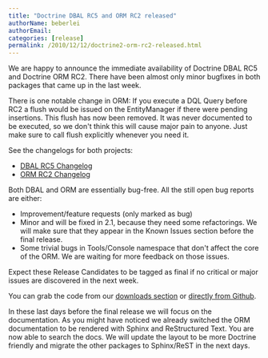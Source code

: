 ```yaml
---
title: "Doctrine DBAL RC5 and ORM RC2 released"
authorName: beberlei
authorEmail:
categories: [release]
permalink: /2010/12/12/doctrine2-orm-rc2-released.html
---
```

We are happy to announce the immediate availability of Doctrine DBAL RC5
and Doctrine ORM RC2. There have been almost only minor bugfixes in both
packages that came up in the last week.

There is one notable change in ORM: If you execute a DQL Query before
RC2 a flush would be issued on the EntityManager if there were pending
insertions. This flush has now been removed. It was never documented to
be executed, so we don't think this will cause major pain to anyone.
Just make sure to call flush explicitly whenever you need it.

See the changelogs for both projects:

-   [DBAL RC5
    Changelog](http://www.doctrine-project.org/jira/browse/DBAL/fixforversion/10113)
-   [ORM RC2
    Changelog](http://www.doctrine-project.org/jira/browse/DDC/fixforversion/10112)

Both DBAL and ORM are essentially bug-free. All the still open bug
reports are either:

-   Improvement/feature requests (only marked as bug)
-   Minor and will be fixed in 2.1, because they need some refactorings.
    We will make sure that they appear in the Known Issues section
    before the final release.
-   Some trivial bugs in Tools/Console namespace that don't affect the
    core of the ORM. We are waiting for more feedback on those issues.

Expect these Release Candidates to be tagged as final if no critical or
major issues are discovered in the next week.

You can grab the code from our [downloads
section](http://www.doctrine-project.org/projects) or [directly from
Github](https://github.com/doctrine/doctrine2/commits/2.0.0RC2).

In these last days before the final release we will focus on the
documentation. As you might have noticed we already switched the ORM
documentation to be rendered with Sphinx and ReStructured Text. You are
now able to search the docs. We will update the layout to be more
Doctrine friendly and migrate the other packages to Sphinx/ReST in the
next days.
